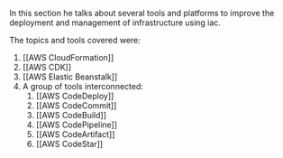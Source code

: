 In this section he talks about several tools and platforms to improve the deployment and management of infrastructure using iac.

The topics and tools covered were:

1. [[AWS CloudFormation]]
2. [[AWS CDK]]
3. [[AWS Elastic Beanstalk]]
4. A group of tools interconnected:
	1. [[AWS CodeDeploy]]
	2. [[AWS CodeCommit]]
	3. [[AWS CodeBuild]]
	4. [[AWS CodePipeline]]
	5. [[AWS CodeArtifact]]
	6. [[AWS CodeStar]]